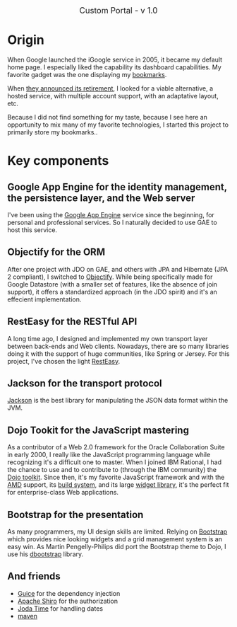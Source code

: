 <div style="text-align:center;font-size:18px;">
Custom Portal - v 1.0
</div>

Origin
======
When Google launched the iGoogle service in 2005, it became my default home page. I especially
liked the capability its dashboard capabilities. My favorite gadget was the one displaying my
[bookmarks](https://www.google.com/bookmarks/).

When [they announced its retirement](https://support.google.com/websearch/answer/2664197?hl=en),
I looked for a viable alternative, a hosted service, with multiple account support, with an
adaptative layout, etc.

Because I did not find something for my taste, because I see here an opportunity to mix many of 
my favorite technologies, I started this project to primarily store my bookmarks.. 
 
Key components
==============
 
Google App Engine for the identity management, the persistence layer, and the Web server
----------------------------------------------------------------------------------------
 
I've been using the [Google App Engine](https://developers.google.com/appengine/) service since the beginning, for personal and professional
services. So I naturally decided to use GAE to host this service.
 
Objectify for the ORM
---------------------
 
After one project with JDO on GAE, and others with JPA and Hibernate (JPA 2 compliant), I switched to [Objectify](http://code.google.com/p/objectify-appengine/).
While being specifically made for Google Datastore (with a smaller set of features, like the absence of join
support), it offers a standardized approach (in the JDO spirit) and it's an effecient implementation.
 
RestEasy for the RESTful API
----------------------------
 
A long time ago, I designed and implemented my own transport layer between back-ends and Web clients.
Nowadays, there are so many libraries doing it with the support of huge communities, like Spring or Jersey.
For this project, I've chosen the light [RestEasy](http://www.jboss.org/resteasy).
 
Jackson for the transport protocol
----------------------------------
 
[Jackson](http://jackson.codehaus.org/) is the best library for manipulating the JSON data format within the JVM.

Dojo Tookit for the JavaScript mastering
----------------------------------------

As a contributor of a Web 2.0 framework for the Oracle Collaboration Suite in early 2000, I really like the JavaScript
programming language while recognizing it's a difficult one to master. When I joined IBM Rational, I had the chance to 
use and to contribute to (through the IBM community) the [Dojo toolkit](http://dojotoolkit.org). Since then, it's my
favorite JavaScript framework and with the [AMD](http://requirejs.org/docs/whyamd.html#amd) support, its [build
system](https://dojotoolkit.org/reference-guide/1.9/build/buildSystem.html#build-buildsystem), and its large [widget
library](https://dojotoolkit.org/reference-guide/1.9/dijit/index.html), it's the perfect fit for enterprise-class Web applications.

Bootstrap for the presentation
------------------------------

As many programmers, my UI design skills are limited. Relying on [Bootstrap](http://getbootstrap.com/) which provides nice looking
widgets and a grid management system is an easy win. As Martin Pengelly-Philips did port the Bootstrap theme to Dojo, I use his
[dbootstrap](https://github.com/thesociable/dbootstrap) library.

And friends
----------------------------------

* [Guice](https://code.google.com/p/google-guice/wiki/Motivation) for the dependency injection
* [Apache Shiro](http://shiro.apache.org/guice.html) for the authorization
* [Joda Time](http://joda-time.sourceforge.net/) for handling dates
* [maven](http://maven.apache.org/)